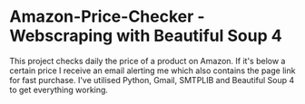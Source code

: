 # Amazon-Price-Checker - Webscraping with Beautiful Soup 4
This project checks daily the price of a product on Amazon. If it's below a certain price I receive an email alerting me which also contains the page link for fast purchase.
I've utilised Python, Gmail, SMTPLIB and Beautiful Soup 4 to get everything working.
